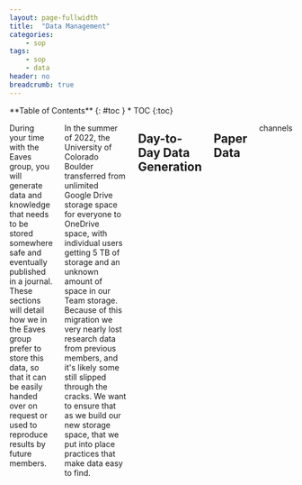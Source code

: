 ```yaml
---
layout: page-fullwidth
title:  "Data Management"
categories:
    - sop
tags:
    - sop
    - data
header: no
breadcrumb: true
---
```

<div class="row">
<div class="medium-4 medium-push-8 columns" markdown="1">
<div class="panel radius" markdown="1">
**Table of Contents**
{: #toc }
*  TOC
{:toc}
</div>
</div><!-- /.medium-4.columns -->

<div class="medium-8 medium-pull-4 columns" markdown="1">

During your time with the Eaves group, you will generate data and knowledge that needs to be stored somewhere safe and eventually published in a journal. These sections will detail how we in the Eaves group prefer to store this data, so that it can be easily handed over on request or used to reproduce results by future members.

In the summer of 2022, the University of Colorado Boulder transferred from unlimited Google Drive storage space for everyone to OneDrive space, with individual users getting 5 TB of storage and an unknown amount of space in our Team storage. Because of this migration we very nearly lost research data from previous members, and it's likely some still slipped through the cracks. We want to ensure that as we build our new storage space, that we put into place practices that make data easy to find.


## Day-to-Day Data Generation



## Paper Data

channels



